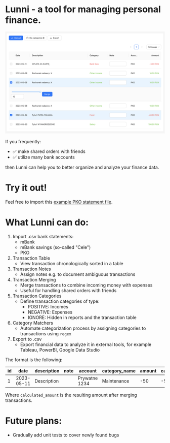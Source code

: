 # Lunni - a tool for managing personal finance.

![Screenshot of the transaction table](./docs/screenshot.png)

If you frequently:

- ✅ make shared orders with friends
- ✅ utilize many bank accounts

then Lunni can help you to better organize and analyze your finance data.

# Try it out!

Feel free to import this [example PKO statement file](./docs/example_pko.csv).

# What Lunni can do:

1. Import .csv bank statements:
   - mBank
   - mBank savings (so-called "Cele")
   - PKO
2. Transaction Table
   - View transaction chronologically sorted in a table
3. Transaction Notes
   - Assign notes e.g. to document ambiguous transactions
4. Transaction Merging
   - Merge transactions to combine incoming money with expenses
   - Useful for handling shared orders with friends
5. Transaction Categories
   - Define transaction categories of type:
     - POSITIVE: Incomes
     - NEGATIVE: Expenses
     - IGNORE: Hidden in reports and the transaction table
6. Category Matchers
   - Automate categorization process by assigning categories to transactions using `regex`
7. Export to .csv
   - Export financial data to analyze it in external tools, for example Tableau, PowerBI, Google Data Studio

The format is the following:

| id  | date       | description | note | account       | category_name | amount | calculated_amount |
| --- | ---------- | ----------- | ---- | ------------- | ------------- | ------ | ----------------- |
| 1   | 2023-05-11 | Description |      | Prywatne 1234 | Maintenance   | -50    | -50               |

Where `calculated_amount` is the resulting amount after merging transactions.

# Future plans:

- Gradually add unit tests to cover newly found bugs
